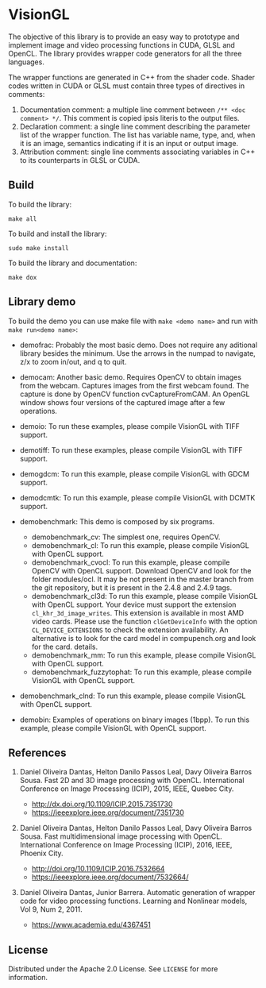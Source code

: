 # VisionGL

The objective of this library is to provide an easy way to prototype and implement image and video processing functions in CUDA, GLSL and OpenCL.
The library provides wrapper code generators for all the three languages.

The wrapper functions are generated in C++ from the shader code. Shader codes written in CUDA or GLSL must contain three types of directives in comments:
1. Documentation comment: a multiple line comment between `/** <doc comment> */`. This comment is copied ipsis literis to the output files.
2. Declaration comment: a single line comment describing the parameter list of the wrapper function. The list has variable name, type, and, when it is an image, semantics indicating if it is an input or output image.
3. Attribution comment: single line comments associating variables in C++ to its counterparts in GLSL or CUDA.

## Build

To build the library:
```shell
make all
```

To build and install the library:
```shell
sudo make install
```

To build the library and documentation:
```shell
make dox
```

## Library demo

To build the demo you can use make file with `make <demo name>` and run with `make run<demo name>`:

- demofrac: Probably the most basic demo. Does not require any aditional library besides the minimum. Use the arrows in the numpad to navigate, z/x to zoom in/out, and q to quit.

- democam: Another basic demo. Requires OpenCV to obtain images from the webcam. Captures images from the first webcam found. The capture is done by OpenCV function cvCaptureFromCAM. An OpenGL window shows four versions of the captured image after a few operations.

- demoio: To run these examples, please compile VisionGL with TIFF support.

- demotiff: To run these examples, please compile VisionGL with TIFF support.

- demogdcm: To run this example, please compile VisionGL with GDCM support.

- demodcmtk: To run this example, please compile VisionGL with DCMTK support.

- demobenchmark: This demo is composed by six programs.
  - demobenchmark_cv: The simplest one, requires OpenCV.
  - demobenchmark_cl: To run this example, please compile VisionGL with OpenCL support.
  - demobenchmark_cvocl: To run this example, please compile OpenCV with OpenCL support. Download OpenCV and look for the folder modules/ocl. It may be not present in the master branch from the git repository, but it is present in the 2.4.8 and 2.4.9 tags.
  - demobenchmark_cl3d: To run this example, please compile VisionGL with OpenCL support. Your device must support the extension `cl_khr_3d_image_writes`. This extension is available in most AMD video cards. Please use the function `clGetDeviceInfo` with the option `CL_DEVICE_EXTENSIONS` to check the extension availability. An alternative is to look for the card model in compupench.org and look for the card. details.
  - demobenchmark_mm: To run this example, please compile VisionGL with OpenCL support.
  - demobenchmark_fuzzytophat: To run this example, please compile VisionGL with OpenCL support.

- demobenchmark_clnd: To run this example, please compile VisionGL with OpenCL support.
- demobin: Examples of operations on binary images (1bpp). To run this example, please compile VisionGL with OpenCL support.

## References

1. Daniel Oliveira Dantas, Helton Danilo Passos Leal, Davy Oliveira Barros Sousa. Fast 2D and 3D image processing with OpenCL. International Conference on Image Processing (ICIP), 2015, IEEE, Quebec City.
    - http://dx.doi.org/10.1109/ICIP.2015.7351730
    - https://ieeexplore.ieee.org/document/7351730

2. Daniel Oliveira Dantas, Helton Danilo Passos Leal, Davy Oliveira Barros Sousa. Fast multidimensional image processing with OpenCL. International Conference on Image Processing (ICIP), 2016, IEEE, Phoenix City.
    - http://doi.org/10.1109/ICIP.2016.7532664
    - https://ieeexplore.ieee.org/document/7532664/

3. Daniel Oliveira Dantas, Junior Barrera. Automatic generation of wrapper code for video processing functions. Learning and Nonlinear models, Vol 9, Num 2, 2011.
    - https://www.academia.edu/4367451

## License

Distributed under the Apache 2.0 License. See `LICENSE` for more information.
